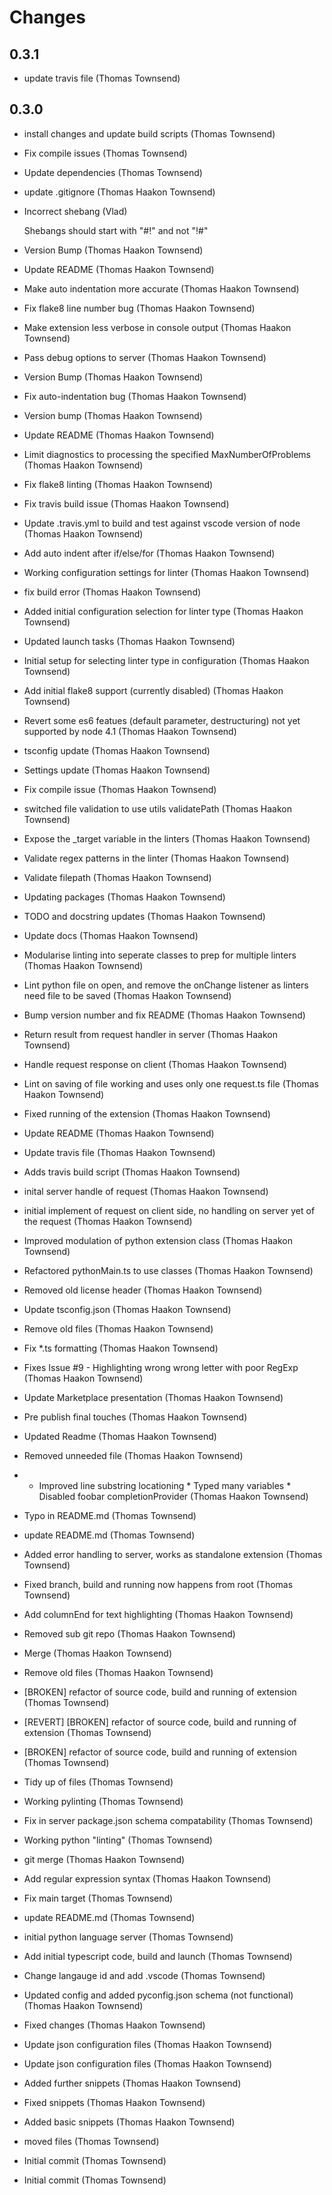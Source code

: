 # Changes

## 0.3.1

- update travis file (Thomas Townsend)

## 0.3.0

- install changes and update build scripts (Thomas Townsend)
- Fix compile issues (Thomas Townsend)
- Update dependencies (Thomas Townsend)
- update .gitignore (Thomas Haakon Townsend)
- Incorrect shebang (Vlad)

  Shebangs should start with "#!" and not "!#"

- Version Bump (Thomas Haakon Townsend)
- Update README (Thomas Haakon Townsend)
- Make auto indentation more accurate (Thomas Haakon Townsend)
- Fix flake8 line number bug (Thomas Haakon Townsend)
- Make extension less verbose in console output (Thomas Haakon Townsend)
- Pass debug options to server (Thomas Haakon Townsend)
- Version Bump (Thomas Haakon Townsend)
- Fix auto-indentation bug (Thomas Haakon Townsend)
- Version bump (Thomas Haakon Townsend)
- Update README (Thomas Haakon Townsend)
- Limit diagnostics to processing the specified MaxNumberOfProblems (Thomas Haakon Townsend)
- Fix flake8 linting (Thomas Haakon Townsend)
- Fix travis build issue (Thomas Haakon Townsend)
- Update .travis.yml to build and test against vscode version of node (Thomas Haakon Townsend)
- Add auto indent after if/else/for (Thomas Haakon Townsend)
- Working configuration settings for linter (Thomas Haakon Townsend)
- fix build error (Thomas Haakon Townsend)
- Added initial configuration selection for linter type (Thomas Haakon Townsend)
- Updated launch tasks (Thomas Haakon Townsend)
- Initial setup for selecting linter type in configuration (Thomas Haakon Townsend)
- Add initial flake8 support (currently disabled) (Thomas Haakon Townsend)
- Revert some es6 featues (default parameter, destructuring) not yet supported by node 4.1 (Thomas Haakon Townsend)
- tsconfig update (Thomas Haakon Townsend)
- Settings update (Thomas Haakon Townsend)
- Fix compile issue (Thomas Haakon Townsend)
- switched file validation to use utils validatePath (Thomas Haakon Townsend)
- Expose the _target variable in the linters (Thomas Haakon Townsend)
- Validate regex patterns in the linter (Thomas Haakon Townsend)
- Validate filepath (Thomas Haakon Townsend)
- Updating packages (Thomas Haakon Townsend)
- TODO and docstring updates (Thomas Haakon Townsend)
- Update docs (Thomas Haakon Townsend)
- Modularise linting into seperate classes to prep for multiple linters (Thomas Haakon Townsend)
- Lint python file on open, and remove the onChange listener as linters need file to be saved (Thomas Haakon Townsend)
- Bump version number and fix README (Thomas Haakon Townsend)
- Return result from request handler in server (Thomas Haakon Townsend)
- Handle request response on client (Thomas Haakon Townsend)
- Lint on saving of file working and uses only one request.ts file (Thomas Haakon Townsend)
- Fixed running of the extension (Thomas Haakon Townsend)
- Update README (Thomas Haakon Townsend)
- Update travis file (Thomas Haakon Townsend)
- Adds travis build script (Thomas Haakon Townsend)
- inital server handle of request (Thomas Haakon Townsend)
- initial implement of request on client side, no handling on server yet of the request (Thomas Haakon Townsend)
- Improved modulation of python extension class (Thomas Haakon Townsend)
- Refactored pythonMain.ts to use classes (Thomas Haakon Townsend)
- Removed old license header (Thomas Haakon Townsend)
- Update tsconfig.json (Thomas Haakon Townsend)
- Remove old files (Thomas Haakon Townsend)
- Fix *.ts formatting (Thomas Haakon Townsend)
- Fixes Issue #9 - Highlighting wrong wrong letter with poor RegExp (Thomas Haakon Townsend)
- Update Marketplace presentation (Thomas Haakon Townsend)
- Pre publish final touches (Thomas Haakon Townsend)
- Updated Readme (Thomas Haakon Townsend)
- Removed unneeded file (Thomas Haakon Townsend)
- * Improved line substring locationing * Typed many variables * Disabled foobar completionProvider (Thomas Haakon Townsend)
- Typo in README.md (Thomas Townsend)
- update README.md (Thomas Townsend)
- Added error handling to server, works as standalone extension (Thomas Townsend)
- Fixed branch, build and running now happens from root (Thomas Townsend)
- Add columnEnd for text highlighting (Thomas Haakon Townsend)
- Removed sub git repo (Thomas Haakon Townsend)
- Merge (Thomas Haakon Townsend)
- Remove old files (Thomas Haakon Townsend)
- [BROKEN] refactor of source code, build and running of extension (Thomas Townsend)
- [REVERT] [BROKEN] refactor of source code, build and running of extension (Thomas Townsend)
- [BROKEN] refactor of source code, build and running of extension (Thomas Townsend)
- Tidy up of files (Thomas Townsend)
- Working pylinting (Thomas Townsend)
- Fix in server package.json schema compatability (Thomas Townsend)
- Working python "linting" (Thomas Townsend)
- git merge (Thomas Haakon Townsend)
- Add regular expression syntax (Thomas Haakon Townsend)
- Fix main target (Thomas Townsend)
- update README.md (Thomas Townsend)
- initial python language server (Thomas Townsend)
- Add initial typescript code, build and launch (Thomas Townsend)
- Change langauge id and add .vscode (Thomas Townsend)
- Updated config and added pyconfig.json schema (not functional) (Thomas Haakon Townsend)
- Fixed changes (Thomas Haakon Townsend)
- Update json configuration files (Thomas Haakon Townsend)
- Update json configuration files (Thomas Haakon Townsend)
- Added further snippets (Thomas Haakon Townsend)
- Fixed snippets (Thomas Haakon Townsend)
- Added basic snippets (Thomas Haakon Townsend)
- moved files (Thomas Townsend)
- Initial commit (Thomas Townsend)
- Initial commit (Thomas Townsend)
